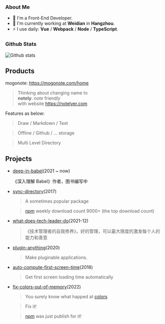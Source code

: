 ### About Me

- 👨  I'm a Front-End Developer.
- 🏢  I'm currently working at **Weidian** in **Hangzhou**.
- ⚡  I use daily: **Vue** / **Webpack** / **Node** / **TypeScript**.

### Github Stats

![Github stats](https://github-readme-stats.vercel.app/api/?username=hoperyy&show_icons=true&icon_color=CE1D2D&text_color=718096&bg_color=ffffff&hide_title=true)

## Products

mogonote: https://mogonote.com/home

> Thinking about changing name to<br>
> **notely**: *note* friend*ly*<br>
> with website https://notelyer.com

Features as below:

>   Draw / Markdown / Text

>   Offline / Github / ... storage

>   Multi Level Directory

## Projects

+   [deep-in-babel](https://github.com/hoperyy/deep-in-babel)(2021 ~ now)

    《深入理解 Babel》作者，图书编写中

+   [sync-directory](https://github.com/hoperyy/sync-directory)(2017)

    > A sometimes popular package

    > [npm](https://www.npmjs.com/package/sync-directory) weekly download count 9000+ (the top download count)

+   [what-does-tech-leader-do](https://github.com/hoperyy/what-does-tech-leader-do)(2021-12)

    > 《技术管理者的自我修养》，好的管理，可以最大限度的激发每个人的能力和善意

+   [plugin-anything](https://github.com/hoperyy/blog/issues/150)(2020)

    > Make pluginable applications.

+   [auto-compute-first-screen-time](https://github.com/hoperyy/auto-compute-first-screen-time)(2018)

    > Get first screen loading time automatically

+   [fix-colors-out-of-memory](https://www.npmjs.com/package/fix-colors-out-of-memory)(2022)

    > You surely know what happed at [colors](https://github.com/Marak/colors.js/issues/285)
    
    > Fix it!

    > [npm](https://www.npmjs.com/package/fix-colors-out-of-memory) was just publish for it!
